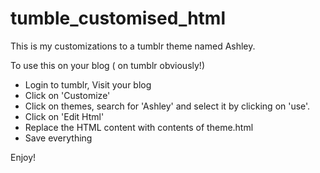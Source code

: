 tumble_customised_html
======================

This is my customizations to a tumblr theme named Ashley.

To use this on your blog ( on tumblr obviously!)
* Login to tumblr, Visit your blog
* Click on 'Customize'
* Click on themes, search for 'Ashley' and select it by clicking on 'use'.
* Click on 'Edit Html'
* Replace the HTML content with contents of theme.html
* Save everything

Enjoy!



